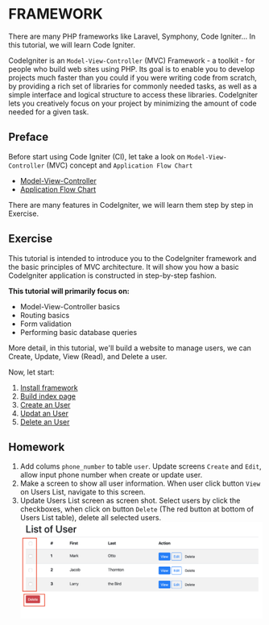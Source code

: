 # FRAMEWORK

There are many PHP frameworks like Laravel, Symphony, Code Igniter... In this tutorial, we will learn Code Igniter.

CodeIgniter is an `Model-View-Controller` (MVC) Framework - a toolkit - for people who build web sites using PHP. Its goal is to enable you to develop projects much faster than you could if you were writing code from scratch, by providing a rich set of libraries for commonly needed tasks, as well as a simple interface and logical structure to access these libraries. CodeIgniter lets you creatively focus on your project by minimizing the amount of code needed for a given task.

## Preface 

Before start using Code Igniter (CI), let take a look on `Model-View-Controller` (MVC) concept and `Application Flow Chart`

- [Model-View-Controller](./mvc_model.md)
- [Application Flow Chart](https://codeigniter.com/user_guide/overview/appflow.html)

There are many features in CodeIgniter, we will learn them step by step in Exercise.

## Exercise

This tutorial is intended to introduce you to the CodeIgniter framework and the basic principles of MVC architecture. It will show you how a basic CodeIgniter application is constructed in step-by-step fashion.

**This tutorial will primarily focus on:**

- Model-View-Controller basics
- Routing basics
- Form validation
- Performing basic database queries


More detail, in this tutorial, we'll build a website to manage users, we can Create, Update, View (Read), and Delete a user.

Now, let start:

1. [Install framework](./install.md)
2. [Build index page](./ci_index.md)
3. [Create an User](./ci_create.md)
4. [Updat an User](./ci_update.md)
5. [Delete an User](./ci_delete.md)

## Homework

1. Add colums `phone_number` to table `user`. Update screens `Create` and `Edit`, allow input phone number when create or update user.
2. Make a screen to show all user information. When user click button `View` on Users List, navigate to this screen.
3. Update Users List screen as screen shot. Select users by click the checkboxes, when click on button `Delete` (The red button at bottom of Users List table), delete all selected users.
![](./images/index_1.png)
